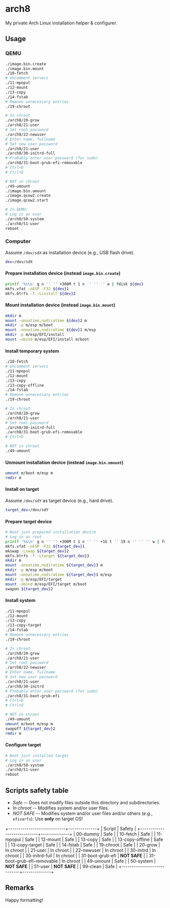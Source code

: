 # arch8

My private Arch Linux installation helper & configurer.

## Usage

### QEMU

```sh
./image.bin.create
./image.bin.mount
./10-fetch
# Uncomment servers
./11-mpopul
./12-mount
./13-copy
./14-fstab
# Remove unnecessary entries
./19-chroot
```

```sh
# In chroot
./arch8/20-grow
./arch8/21-user
# Set root password
./arch8/22-newuser
# Enter name, fullname
# Set new user password
./arch8/21-user
./arch8/30-initrd-full
# Probably enter user password (for sudo)
./arch8/31-boot-grub-efi-removable
# Ctrl+D
# Ctrl+D
```

```sh
# NOT in chroot
./49-umount
./image.bin.umount
./image.qcow2.create
./image.qcow2.start
```

```sh
# In QEMU:
# Log in as user
./arch8/50-system
./arch8/51-user
reboot
```

### Computer

Assume `/dev/sdX` as installation device (e.g., USB flash drive).

```sh
dev=/dev/sdX
```

#### Prepare installation device (instead `image.bin.create`)

```sh
printf '%s\n' g n '' '' +300M t 1 n '' '' '' w | fdisk ${dev}
mkfs.vfat -nESP -F32 ${dev}1
mkfs.btrfs -f -Linstall ${dev}2
```

#### Mount installation device (instead `image.bin.mount`)

```sh
mkdir m
mount -onoatime,nodiratime ${dev}2 m
mkdir -p m/esp m/boot
mount -onoatime,nodiratime ${dev}1 m/esp
mkdir -p m/esp/EFI/install
mount -obind m/esp/EFI/install m/boot
```

#### Install temporary system

```sh
./10-fetch
# Uncomment servers
./11-mpopul
./12-mount
./13-copy
./13-copy-offline
./14-fstab
# Remove unnecessary entries
./19-chroot
```

```sh
# In chroot
./arch8/20-grow
./arch8/21-user
# Set root password
./arch8/30-initrd-full
./arch8/31-boot-grub-efi-removable
# Ctrl+D
```

```sh
# NOT in chroot
./49-umount
```

#### Unmount installation device (instead `image.bin.umount`)

```sh
umount m/boot m/esp m
rmdir m
```

#### Install on target

Assume `/dev/sdY` as target device (e.g., hard drive).

```sh
target_dev=/dev/sdY
```

#### Prepare target device

```sh
# Boot just prepared installation device
# Log in as root
printf '%s\n' g n '' '' +300M t 1 n '' '' +1G t '' 19 n '' '' '' w | fdisk ${target_dev}
mkfs.vfat -nESP -F32 ${target_dev}1
mkswap -Lswap ${target_dev}2
mkfs.btrfs -f -Ltarget ${target_dev}3
mkdir m
mount -onoatime,nodiratime ${target_dev}3 m
mkdir -p m/esp m/boot
mount -onoatime,nodiratime ${target_dev}1 m/esp
mkdir -p m/esp/EFI/target
mount -obind m/esp/EFI/target m/boot
swapon ${target_dev}2
```

#### Install system

```sh
./11-mpopul
./12-mount
./13-copy
./13-copy-target
./14-fstab
# Remove unnecessary entries
./19-chroot
```

```sh
# In chroot
./arch8/20-grow
./arch8/21-user
# Set root password
./arch8/22-newuser
# Enter name, fullname
# Set new user password
./arch8/21-user
./arch8/30-initrd
# Probably enter user password (for sudo)
./arch8/31-boot-grub-efi
# Ctrl+D
# Ctrl+D
```

```sh
# NOT in chroot
./49-umount
umount m/boot m/esp m
swapoff ${target_dev}2
rmdir m
```

#### Configure target

```sh
# Boot just installed target
# Log in as user
./arch8/50-system
./arch8/51-user
reboot
```

## Scripts safety table

- *Safe* -- Does not modify files outside this directory and subdirectories.
- *In chroot* -- Modifies system and/or user files.
- *NOT SAFE* -- Modifies system and/or user files and/or others (e.g.,
  `efivarfs`). Use **only** on target OS!

+----------------------------+--------------+
| Script                     | Safety       |
+----------------------------+--------------+
| 00-dummy                   | Safe         |
| 10-fetch                   | Safe         |
| 11-mpopul                  | Safe         |
| 12-mount                   | Safe         |
| 13-copy                    | Safe         |
| 13-copy-offline            | Safe         |
| 13-copy-target             | Safe         |
| 14-fstab                   | Safe         |
| 19-chroot                  | Safe         |
| 20-grow                    | In chroot    |
| 21-user                    | In chroot    |
| 22-newuser                 | In chroot    |
| 30-initrd                  | In chroot    |
| 30-initrd-full             | In chroot    |
| 31-boot-grub-efi           | **NOT SAFE** |
| 31-boot-grub-efi-removable | In chroot    |
| 49-umount                  | Safe         |
| 50-system                  | **NOT SAFE** |
| 51-user                    | **NOT SAFE** |
| 99-clean                   | Safe         |
+----------------------------+--------------+

## Remarks

Happy formatting!
